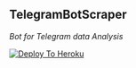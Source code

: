 <h2><b>TelegramBotScraper</b></h2>
<i>Bot for Telegram data Analysis</i>

[![Deploy To Heroku](https://www.herokucdn.com/deploy/button.svg)](https://heroku.com/deploy?template=https://github.com/Bahhh123/scrapp/tree/main)

